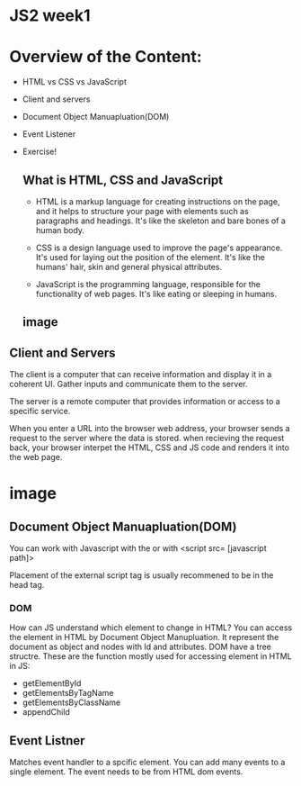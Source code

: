 # JS2 week1

# Overview of the Content:
- HTML vs CSS vs JavaScript
- Client and servers
- Document Object Manuapluation(DOM)
- Event Listener
- Exercise!

  ## What is HTML, CSS and JavaScript
  - HTML is a markup language for creating instructions on the page, and it helps to structure your page with elements such as paragraphs and headings. It's like the skeleton and bare bones of a human body.

   - CSS is a design language used to improve the page's appearance. It's used for laying out the position of the element. It's like the humans' hair, skin and general physical attributes.

  - JavaScript is the programming language, responsible for the functionality of web pages. It's like eating or sleeping in humans.
 
  ## image
## Client and Servers
The client is a computer that can receive information and display it in a coherent UI. Gather inputs and communicate them to the server.

The server is a remote computer that provides information or access to a specific service.

When you enter a URL into the browser web address, your browser sends a request to the server where the data is stored. when recieving the request back, your browser interpet the HTML, CSS and JS code and renders it into the web page.

# image

## Document Object Manuapluation(DOM)

You can work with Javascript with the <script> tag inside the HTML. There is two ways of doing it, with the regular tag <script> [JavaScript function]</script> or with <script  src= [javascript path]></script>

Placement of the external script tag is usually recommened to be in the head tag.

### DOM

How can JS understand which element to change in HTML?
You can access the element in HTML by Document Object Manupluation. It represent the document as object and nodes with Id and attributes. DOM have a tree structre.
These are the function mostly used for accessing element in HTML in JS:
- getElementById
- getElementsByTagName
- getElementsByClassName
- appendChild

## Event Listner

Matches event handler to a spcific element. You can add many events to a single element. The event needs to be from HTML dom events.

   


